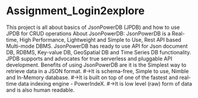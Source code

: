 # Assignment_Login2explore
This project is all about basics of JsonPowerDB (JPDB) and how to use JPDB for CRUD operations
About JsonPowerDB:
JsonPowerDB is a Real-time, High Performance, Lightweight and Simple to Use, Rest API based Multi-mode DBMS. 
JsonPowerDB has ready to use API for Json document DB, RDBMS, Key-value DB, GeoSpatial DB and Time Series DB functionality. 
JPDB supports and advocates for true serverless and pluggable API development.
Benefits of using JsonPowerDB are it is the Simplest way to retrieve data in a JSON format.
#->It is schema-free, Simple to use, Nimble and In-Memory database.
#->It is built on top of one of the fastest and real-time data indexing engine - PowerIndeX.
#->It is low level (raw) form of data and is also human readable.
